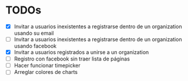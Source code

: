 # TODOs

- [x] Invitar a usuarios inexistentes a registrarse dentro de un organization usando su email
- [ ] Invitar a usuarios inexistentes a registrarse dentro de un organization usando facebook
- [x] Invitar a usuarios registrados a unirse a un organization
- [ ] Registro con facebook sin traer lista de páginas
- [ ] Hacer funcionar timepicker
- [ ] Arreglar colores de charts